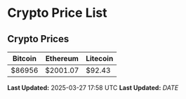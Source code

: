 # Crypto Price List

## Crypto Prices
| Bitcoin | Ethereum | Litecoin |
| ------- | -------- | -------- |
| $86956 | $2001.07 | $92.43 |
**Last Updated:** 2025-03-27 17:58 UTC
**Last Updated:** $DATE$
